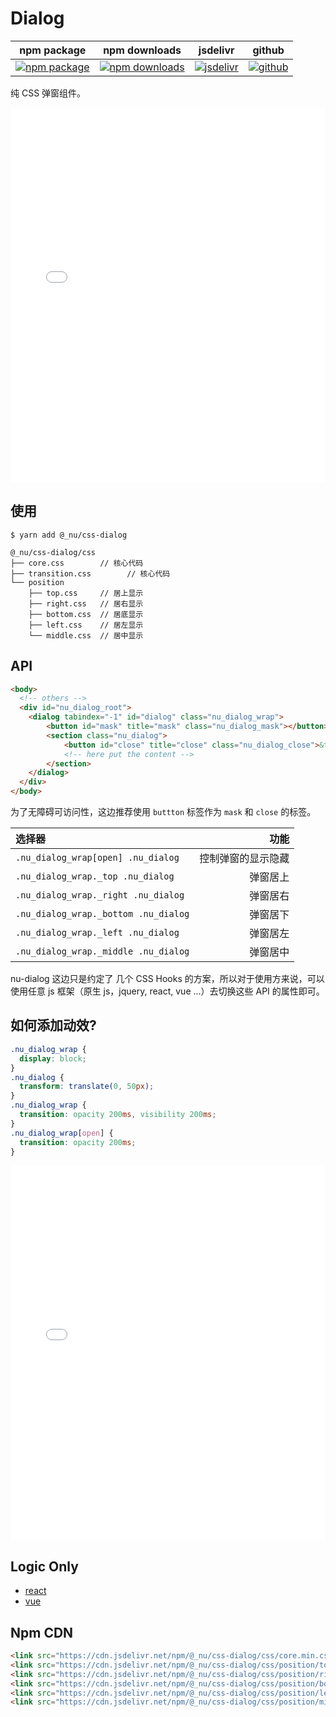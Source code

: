 # Dialog

| npm package| npm downloads| jsdelivr |  github |
| --------------- | ------------------------------ | ------ | ----------------------- |
| [![npm package][npm-badge]][npm-url] | [![npm downloads][npm-downloads]][npm-url] | [![jsdelivr][jsdelivr-badge]][jsdelivr-url] | [![github][git-badge]][git-url] |


[npm-badge]: https://img.shields.io/npm/v/@_nu/css-dialog.svg
[npm-url]: https://www.npmjs.org/package/@_nu/css-dialog
[npm-downloads]: https://img.shields.io/npm/dw/@_nu/css-dialog
[git-url]: https://github.com/nu-system/css-dialog
[git-badge]: https://img.shields.io/github/stars/nu-system/css-dialog.svg?style=social
[jsdelivr-badge]: https://data.jsdelivr.com/v1/package/npm/@_nu/css-dialog/badge
[jsdelivr-url]: https://www.jsdelivr.com/package/npm/@_nu/css-dialog

纯 CSS 弹窗组件。

<iframe height="600" style="width: 100%;" scrolling="no" title="nu-dialog-js" src="//codepen.io/ziven27/embed/joKGvJ/?height=265&theme-id=dark&default-tab=html,result" frameborder="no" allowtransparency="true" allowfullscreen="true">
  See the Pen <a href='https://codepen.io/ziven27/pen/joKGvJ/'>nu-dialog-js</a> by ziven27
  (<a href='https://codepen.io/ziven27'>@ziven27</a>) on <a href='https://codepen.io'>CodePen</a>.
</iframe>

## 使用

```
$ yarn add @_nu/css-dialog
```

```
@_nu/css-dialog/css
├── core.css        // 核心代码
├── transition.css        // 核心代码
└── position
    ├── top.css     // 居上显示
    ├── right.css   // 居右显示
    ├── bottom.css  // 居底显示
    ├── left.css    // 居左显示
    └── middle.css  // 居中显示
```

## API

```HTML
<body>
  <!-- others -->
  <div id="nu_dialog_root">
    <dialog tabindex="-1" id="dialog" class="nu_dialog_wrap">
        <button id="mask" title="mask" class="nu_dialog_mask"></button>
        <section class="nu_dialog">
            <button id="close" title="close" class="nu_dialog_close">&times;</button>
            <!-- here put the content -->
        </section>
    </dialog>
  </div>
</body>
```

为了无障碍可访问性，这边推荐使用 `buttton` 标签作为 `mask` 和 `close` 的标签。

| 选择器                               |               功能 |
| :----------------------------------- | -----------------: |
| `.nu_dialog_wrap[open] .nu_dialog`   | 控制弹窗的显示隐藏 |
| `.nu_dialog_wrap._top .nu_dialog`    |           弹窗居上 |
| `.nu_dialog_wrap._right .nu_dialog`  |           弹窗居右 |
| `.nu_dialog_wrap._bottom .nu_dialog` |           弹窗居下 |
| `.nu_dialog_wrap._left .nu_dialog`   |           弹窗居左 |
| `.nu_dialog_wrap._middle .nu_dialog` |           弹窗居中 |

nu-dialog 这边只是约定了 几个 CSS Hooks 的方案，所以对于使用方来说，可以使用任意 js 框架（原生 js，jquery, react, vue ...）去切换这些 API 的属性即可。

## 如何添加动效?

```css
.nu_dialog_wrap {
  display: block;
}
.nu_dialog {
  transform: translate(0, 50px);
}
.nu_dialog_wrap {
  transition: opacity 200ms, visibility 200ms;
}
.nu_dialog_wrap[open] {
  transition: opacity 200ms;
}
```

<iframe height="600" style="width: 100%;" scrolling="no" title="nu-dialog-ani" src="//codepen.io/ziven27/embed/KLemVx/?height=265&theme-id=dark&default-tab=css,result" frameborder="no" allowtransparency="true" allowfullscreen="true">
  See the Pen <a href='https://codepen.io/ziven27/pen/KLemVx/'>nu-dialog-ani</a> by ziven27
  (<a href='https://codepen.io/ziven27'>@ziven27</a>) on <a href='https://codepen.io'>CodePen</a>.
</iframe>

## Logic Only

- [react](https://nu-system.github.io/react/dialog/)
- [vue](https://nu-system.github.io/vue/dialog/)

## Npm CDN

```HTML
<link src="https://cdn.jsdelivr.net/npm/@_nu/css-dialog/css/core.min.css" />
<link src="https://cdn.jsdelivr.net/npm/@_nu/css-dialog/css/position/top.min.css">
<link src="https://cdn.jsdelivr.net/npm/@_nu/css-dialog/css/position/right.min.css">
<link src="https://cdn.jsdelivr.net/npm/@_nu/css-dialog/css/position/bottom.min.css">
<link src="https://cdn.jsdelivr.net/npm/@_nu/css-dialog/css/position/left.min.css">
<link src="https://cdn.jsdelivr.net/npm/@_nu/css-dialog/css/position/middle.min.css">
```
